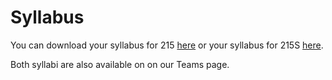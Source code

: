 # Syllabus

You can download your syllabus for 215 [here](_static/ECE215_Syllabus_Spring2025.pdf) or your syllabus for 215S [here](_static/ECE215S_Syllabus_Spring2025.pdf). 

Both syllabi are also available on on our Teams page.  